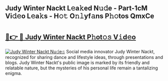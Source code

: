 ## Judy Winter Nackt L𝚎a𝚔ed N𝚞𝚍e - Part-1cM Vi𝚍𝚎o L𝚎a𝚔s - H𝚘𝚝 O𝚗𝚕yf𝚊ns P𝚑𝚘tos QmxCe

# <h2><a href="http://kf671mq.oniu.top/?m=Judy+Winter+Nackt">🔗👉 🔴 Judy Winter Nackt P𝚑ot𝚘𝚜 V𝚒d𝚎o</a></h2>

[![Judy Winter Nackt Nu𝚍e𝚜](https://i.imgur.com/0qMVB7G.gif)](http://kf671mq.oniu.top/?m=Judy+Winter+Nackt)
Social media innovator Judy Winter Nackt, recognized for sharing dance and lifestyle ideas, through presentations and blogs. Judy Winter Nackt's public image is marked by its friendly and relatable nature, but the mysteries of his personal life remain a tantalizing enigma.  
